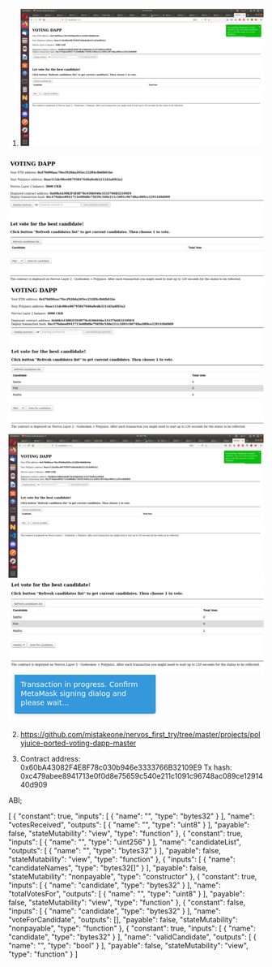 1. ![Call](https://github.com/mistakeone/nervos_first_try/blob/master/7%20task/888881.png?raw=true "Call")

![Call](https://github.com/mistakeone/nervos_first_try/blob/master/7%20task/8888.png?raw=true "Call")
![Call](https://github.com/mistakeone/nervos_first_try/blob/master/7%20task/888888.png?raw=true "Call")
![Call](https://github.com/mistakeone/nervos_first_try/blob/master/7%20task/8888881.png?raw=true "Call")
![Call](https://github.com/mistakeone/nervos_first_try/blob/master/7%20task/8888888.png?raw=true "Call")
![Call](https://github.com/mistakeone/nervos_first_try/blob/master/7%20task/888888888.png?raw=true "Call")


2. https://github.com/mistakeone/nervos_first_try/tree/master/projects/polyjuice-ported-voting-dapp-master

3. Contract address: 0x60bA43082F4E8F78c030b946e3333766B32109E9
   Tx hash: 0xc479abee8941713e0f0d8e75659c540e211c1091c96748ac089ce1291440d909

ABI;

[
    {
      "constant": true,
      "inputs": [
        {
          "name": "",
          "type": "bytes32"
        }
      ],
      "name": "votesReceived",
      "outputs": [
        {
          "name": "",
          "type": "uint8"
        }
      ],
      "payable": false,
      "stateMutability": "view",
      "type": "function"
    },
    {
      "constant": true,
      "inputs": [
        {
          "name": "",
          "type": "uint256"
        }
      ],
      "name": "candidateList",
      "outputs": [
        {
          "name": "",
          "type": "bytes32"
        }
      ],
      "payable": false,
      "stateMutability": "view",
      "type": "function"
    },
    {
      "inputs": [
        {
          "name": "candidateNames",
          "type": "bytes32[]"
        }
      ],
      "payable": false,
      "stateMutability": "nonpayable",
      "type": "constructor"
    },
    {
      "constant": true,
      "inputs": [
        {
          "name": "candidate",
          "type": "bytes32"
        }
      ],
      "name": "totalVotesFor",
      "outputs": [
        {
          "name": "",
          "type": "uint8"
        }
      ],
      "payable": false,
      "stateMutability": "view",
      "type": "function"
    },
    {
      "constant": false,
      "inputs": [
        {
          "name": "candidate",
          "type": "bytes32"
        }
      ],
      "name": "voteForCandidate",
      "outputs": [],
      "payable": false,
      "stateMutability": "nonpayable",
      "type": "function"
    },
    {
      "constant": true,
      "inputs": [
        {
          "name": "candidate",
          "type": "bytes32"
        }
      ],
      "name": "validCandidate",
      "outputs": [
        {
          "name": "",
          "type": "bool"
        }
      ],
      "payable": false,
      "stateMutability": "view",
      "type": "function"
    }
]
